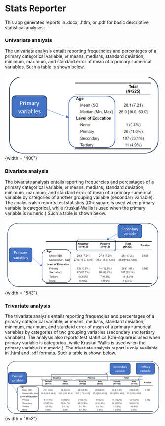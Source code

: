 # Stats Reporter

This app generates reports in .docx, .htlm, or .pdf for basic descriptive statistical analyses:

### Univariate analysis

The univariate analysis entails reporting frequencies and percentages of a primary categorical variable, or means, medians, standard deviation, minimum, maximum, and standard error of mean of a primary numerical variables. Such a table is shown below.

![](./ProjPics/primary_table.png){width = "400"}

### Bivariate analysis

The bivariate analysis entails reporting frequencies and percentages of a primary categorical variable, or means, medians, standard deviation, minimum, maximum, and standard error of mean of a primary numerical variable by categories of another grouping variable (secondary variable). The analysis also reports test statistics (Chi-square is used when primary variable is categorical, while Kruskal-Wallis is used when the primary variable is numeric.) Such a table is shown below.

![This is a pic](./ProjPics/secondary_table.png){width = "543"}

### Trivariate analysis

The trivariate analysis entails reporting frequencies and percentages of a primary categorical variable, or means, medians, standard deviation, minimum, maximum, and standard error of mean of a primary numerical variables by categories of two grouping variables (secondary and tertiary variables). The analysis also reports test statistics (Chi-square is used when primary variable is categorical, while Kruskal-Wallis is used when the primary variable is numeric.). The trivariate analysis report is only available in .html and .pdf formats. Such a table is shown below.

![](./ProjPics/tertiary_table.png){width = "653"}

